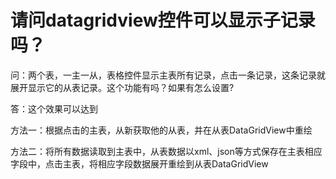 # 请问datagridview控件可以显示子记录吗？

问：两个表，一主一从，表格控件显示主表所有记录，点击一条记录，这条记录就展开显示它的从表记录。这个功能有吗？如果有怎么设置?



答：这个效果可以达到

方法一：根据点击的主表，从新获取他的从表，并在从表DataGridView中重绘

方法二：将所有数据读取到主表中，从表数据以xml、json等方式保存在主表相应字段中，点击主表，将相应字段数据展开重绘到从表DataGridView